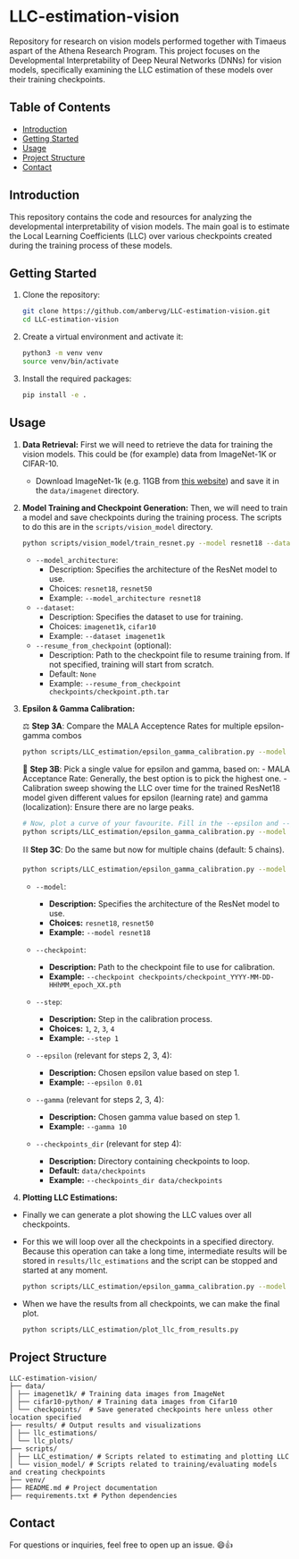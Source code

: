 # LLC-estimation-vision

Repository for research on vision models performed together with Timaeus aspart of the Athena Research Program. This project focuses on the Developmental Interpretability of Deep Neural Networks (DNNs) for vision models, specifically examining the LLC estimation of these models over their training checkpoints.

## Table of Contents

- [Introduction](#introduction)
- [Getting Started](#getting-started)
- [Usage](#usage)
- [Project Structure](#project-structure)
- [Contact](#contact)

## Introduction

This repository contains the code and resources for analyzing the developmental interpretability of vision models. The main goal is to estimate the Local Learning Coefficients (LLC) over various checkpoints created during the training process of these models.

## Getting Started

1. Clone the repository:
    ```bash
    git clone https://github.com/ambervg/LLC-estimation-vision.git
    cd LLC-estimation-vision
    ```

2. Create a virtual environment and activate it:
    ```bash
    python3 -m venv venv
    source venv/bin/activate
    ```

3. Install the required packages:
    ```bash
    pip install -e .
    ```

## Usage

1. **Data Retrieval:** First we will need to retrieve the data for training the vision models. This could be (for example) data from ImageNet-1K or CIFAR-10.
    - Download ImageNet-1k (e.g. 11GB from [this website](https://www.kaggle.com/datasets/vitaliykinakh/stable-imagenet1k?resource=download)) and save it in the `data/imagenet` directory.

2. **Model Training and Checkpoint Generation:** Then, we will need to train a model and save checkpoints during the training process. The scripts to do this are in the `scripts/vision_model` directory.
    ```bash
    python scripts/vision_model/train_resnet.py --model resnet18 --dataset imagenet --resume_from_checkpoint None
    ```
    - `--model_architecture`:
        - Description: Specifies the architecture of the ResNet model to use. 
        - Choices: `resnet18`, `resnet50`
        - Example: `--model_architecture resnet18`
    - `--dataset`:
        - Description: Specifies the dataset to use for training. 
        - Choices: `imagenet1k`, `cifar10`
        - Example: `--dataset imagenet1k`
    - `--resume_from_checkpoint` (optional):
        - Description: Path to the checkpoint file to resume training from. If not specified, training will start from scratch.
        - Default: `None`
        - Example: `--resume_from_checkpoint checkpoints/checkpoint.pth.tar`

3. **Epsilon & Gamma Calibration:** 
    
    ⚖️ **Step 3A**: Compare the MALA Acceptence Rates for multiple epsilon-gamma combos
    ```bash
    python scripts/LLC_estimation/epsilon_gamma_calibration.py --model resnet18 --checkpoint data/checkpoints/checkpoint_2024-03-16-01h24_epoch_39_val_200.pth.tar --step 1
    ```
    🧹 **Step 3B**: Pick a single value for epsilon and gamma, based on:
        - MALA Acceptance Rate: Generally, the best option is to pick the highest one.
        - Calibration sweep showing the LLC over time for the trained ResNet18 model given different values for epsilon (learning rate) and gamma (localization): Ensure there are no large peaks.
    ```bash
    # Now, plot a curve of your favourite. Fill in the --epsilon and --gamma accordingly.
    python scripts/LLC_estimation/epsilon_gamma_calibration.py --model resnet18 --checkpoint data/checkpoints/checkpoint_2024-03-16-01h24_epoch_39_val_200.pth.tar --step 2 --epsilon 0.01 --gamma 100
    ```
    ⛓️ **Step 3C**: Do the same but now for multiple chains (default: 5 chains).
    ```bash
    python scripts/LLC_estimation/epsilon_gamma_calibration.py --model resnet18 --checkpoint data/checkpoints/checkpoint_2024-03-16-01h24_epoch_39_val_200.pth.tar --step 3 --epsilon 0.01 --gamma 100
    ```

    - `--model`:
        - **Description:** Specifies the architecture of the ResNet model to use.
        - **Choices:** `resnet18`, `resnet50`
        - **Example:** `--model resnet18`

    - `--checkpoint`:
        - **Description:** Path to the checkpoint file to use for calibration.
        - **Example:** `--checkpoint checkpoints/checkpoint_YYYY-MM-DD-HHhMM_epoch_XX.pth`

    - `--step`:
        - **Description:** Step in the calibration process.
        - **Choices:** `1`, `2`, `3`, `4`
        - **Example:** `--step 1`

    - `--epsilon` (relevant for steps 2, 3, 4):
        - **Description:** Chosen epsilon value based on step 1.
        - **Example:** `--epsilon 0.01`

    - `--gamma` (relevant for steps 2, 3, 4):
        - **Description:** Chosen gamma value based on step 1.
        - **Example:** `--gamma 10`

    - `--checkpoints_dir` (relevant for step 4):
        - **Description:** Directory containing checkpoints to loop.
        - **Default:** `data/checkpoints`
        - **Example:** `--checkpoints_dir data/checkpoints`

4. **Plotting LLC Estimations:** 
- Finally we can generate a plot showing the LLC values over all checkpoints. 
- For this we will loop over all the checkpoints in a specified directory. Because this operation can take a long time, intermediate results will be stored in `results/llc_estimations` and the script can be stopped and started at any moment. 

    ```bash
    python scripts/LLC_estimation/epsilon_gamma_calibration.py --model resnet18 --checkpoint data/checkpoints/checkpoint_2024-03-16-01h24_epoch_39_val_200.pth.tar --step 4 --epsilon 0.01 --gamma 100
    ```
- When we have the results from all checkpoints, we can make the final plot.

    ```bash
    python scripts/LLC_estimation/plot_llc_from_results.py
    ```

## Project Structure

```
LLC-estimation-vision/
├── data/
│ ├── imagenet1k/ # Training data images from ImageNet
│ ├── cifar10-python/ # Training data images from Cifar10
│ └── checkpoints/  # Save generated checkpoints here unless other location specified
├── results/ # Output results and visualizations
│ ├── llc_estimations/
│ └── llc_plots/
├── scripts/
│ ├── LLC_estimation/ # Scripts related to estimating and plotting LLC
│ └── vision_model/ # Scripts related to training/evaluating models and creating checkpoints 
├── venv/
├── README.md # Project documentation
├── requirements.txt # Python dependencies
```

## Contact

For questions or inquiries, feel free to open up an issue. 😄👍